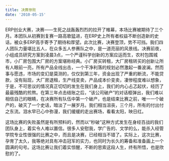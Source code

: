 ```yaml
---
title: 决赛惨败
date: '2010-05-15'
---
```


ERP创业大赛，决赛——生死之战轰轰烈烈的拉开了帷幕，本场比赛被期待了三个月。本团队从初赛到复赛一路高歌猛进，在ERP史上所有者权益不断创造新的史话，被众多ERP高手寄予了期待和厚望。此次比赛，决赛登顶，势不可挡。我们四人团队力量堪比五人，在众多五人参赛队之中，是一道亮丽的风景线。决赛前夜，小组成员研究方案到凌晨3点，一个严谨科学创新的方案应运而生，农村包围城市，小厂房包围大厂房的方案堪称经典。小厂房买转租，大厂房租转买的创新让所有人眼前一亮，所有产品全线出击，一个干净利落的规划必然激起一番波澜。然而事与愿违，市场的变幻是莫测的，仅仅到第三年，资金出现了严重的断流，不能贷款，没有贴现，大厂房退租，生产线变卖，产品成本价变卖，凄惨程度难以想象，于是，不可思议的情况真正切切的发生在我们身上，我们的内心忐忑起伏，经历了最最残酷的煎熬。在第三年点击结账之后，“该公司破产”的对话框弹出，我们难以相信自己的眼睛，在决赛所有队伍中第一个破产，也是结束比赛之前，唯一一个破产的，破灭了一个史话，暗淡了一展岁月。我们相当沮丧，三个月，所有的付出付之东流。泪水早已心中弥漫，我们缓缓的走出赛场，看看太阳，映日红。

这场比赛的失败虽然是有所预料的，然而以“秒破”这种方式发生在身经百战的我们团队身上，着实令人难以置信。很多人安慰我，学广告的、文学的么，能杀入经管学院专业性很强的比赛之中，而且是决赛，已经相当不错了。实际上，这次比赛，孕育了太久，我等绝对具有冲击冠军的实力，也同时为长久的筹备和准备画上一个圆满的句号。这场比赛让我们着实惊醒，不断的思索这段人生，终有所悟，也是欣慰的了。

